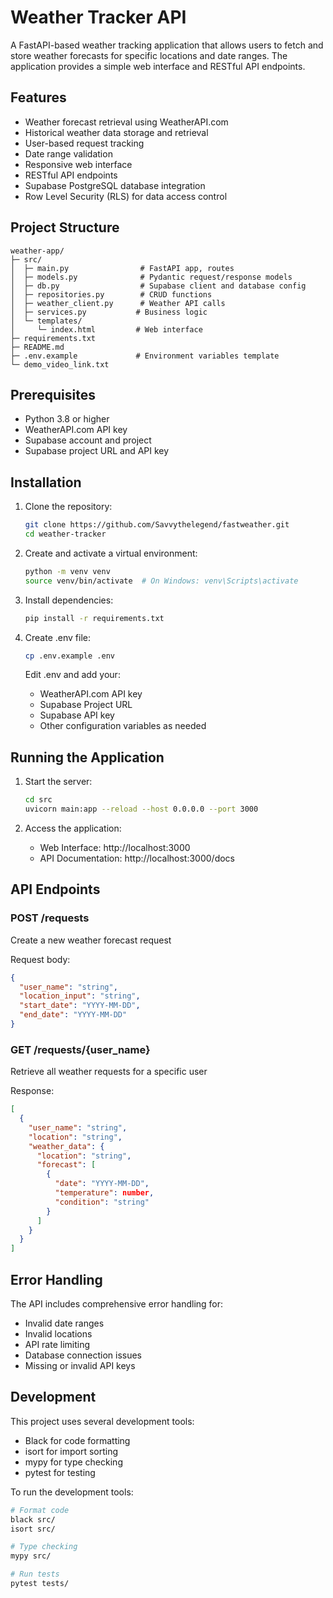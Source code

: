 # Weather Tracker API

A FastAPI-based weather tracking application that allows users to fetch and store weather forecasts for specific locations and date ranges. The application provides a simple web interface and RESTful API endpoints.

## Features

- Weather forecast retrieval using WeatherAPI.com
- Historical weather data storage and retrieval
- User-based request tracking
- Date range validation
- Responsive web interface
- RESTful API endpoints
- Supabase PostgreSQL database integration
- Row Level Security (RLS) for data access control

## Project Structure

```
weather-app/
├─ src/
│  ├─ main.py                # FastAPI app, routes
│  ├─ models.py              # Pydantic request/response models
│  ├─ db.py                  # Supabase client and database config
│  ├─ repositories.py        # CRUD functions
│  ├─ weather_client.py      # Weather API calls
│  ├─ services.py           # Business logic
│  └─ templates/
│     └─ index.html         # Web interface
├─ requirements.txt
├─ README.md
├─ .env.example             # Environment variables template
└─ demo_video_link.txt
```

## Prerequisites

- Python 3.8 or higher
- WeatherAPI.com API key
- Supabase account and project
- Supabase project URL and API key

## Installation

1. Clone the repository:
   ```bash
   git clone https://github.com/Savvythelegend/fastweather.git
   cd weather-tracker
   ```

2. Create and activate a virtual environment:
   ```bash
   python -m venv venv
   source venv/bin/activate  # On Windows: venv\Scripts\activate
   ```

3. Install dependencies:
   ```bash
   pip install -r requirements.txt
   ```

4. Create .env file:
   ```bash
   cp .env.example .env
   ```
   Edit .env and add your:
   - WeatherAPI.com API key
   - Supabase Project URL
   - Supabase API key
   - Other configuration variables as needed

## Running the Application

1. Start the server:
   ```bash
   cd src
   uvicorn main:app --reload --host 0.0.0.0 --port 3000
   ```

2. Access the application:
   - Web Interface: http://localhost:3000
   - API Documentation: http://localhost:3000/docs

## API Endpoints

### POST /requests
Create a new weather forecast request

Request body:
```json
{
  "user_name": "string",
  "location_input": "string",
  "start_date": "YYYY-MM-DD",
  "end_date": "YYYY-MM-DD"
}
```

### GET /requests/{user_name}
Retrieve all weather requests for a specific user

Response:
```json
[
  {
    "user_name": "string",
    "location": "string",
    "weather_data": {
      "location": "string",
      "forecast": [
        {
          "date": "YYYY-MM-DD",
          "temperature": number,
          "condition": "string"
        }
      ]
    }
  }
]
```

## Error Handling

The API includes comprehensive error handling for:
- Invalid date ranges
- Invalid locations
- API rate limiting
- Database connection issues
- Missing or invalid API keys

## Development

This project uses several development tools:
- Black for code formatting
- isort for import sorting
- mypy for type checking
- pytest for testing

To run the development tools:

```bash
# Format code
black src/
isort src/

# Type checking
mypy src/

# Run tests
pytest tests/
```
